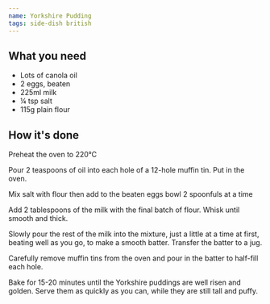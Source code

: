 ```yaml
---
name: Yorkshire Pudding
tags: side-dish british
---
```


## What you need

* Lots of canola oil
* 2 eggs, beaten
* 225ml milk
* ¼ tsp salt
* 115g plain flour

<!-- break -->

## How it's done

Preheat the oven to 220℃

Pour 2 teaspoons of oil into each hole of a 12-hole muffin tin. Put in the oven.

Mix salt with flour then add to the beaten eggs bowl 2 spoonfuls at a time

Add 2 tablespoons of the milk with the final batch of flour. Whisk until smooth and thick.

Slowly pour the rest of the milk into the mixture, just a little at a time at first, beating well as you go, to make a smooth batter. Transfer the batter to a jug.

Carefully remove muffin tins from the oven and pour in the batter to half-fill each hole.

Bake for 15-20 minutes until the Yorkshire puddings are well risen and golden. Serve them as quickly as you can, while they are still tall and puffy.
